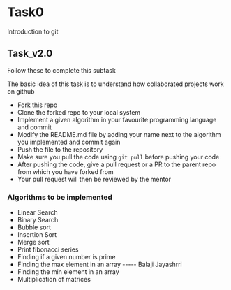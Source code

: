 # Task0
Introduction to git
## Task_v2.0

Follow these to complete this subtask

The basic idea of this task is to understand how collaborated projects work on github 
 - Fork this repo 
 - Clone the forked repo to your local system
 - Implement a given algorithm in your favourite programming language  and commit
 - Modify the README.md file by adding your name next to the algorithm you implemented and commit again
 - Push the file to the repository 
 - Make sure you pull the code using `git pull` before pushing your code
 - After pushing the code, give a pull request or a PR to the parent repo from which you have forked from
 - Your pull request will then be reviewed by the mentor 
 
### Algorithms to be implemented
- Linear Search
- Binary Search
- Bubble sort
- Insertion Sort
- Merge sort
- Print fibonacci series
- Finding if a given number is prime
- Finding the max element in an array ----- Balaji Jayashrri
- Finding the min element in an array
- Multiplication of matrices
